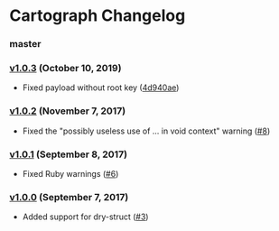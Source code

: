 Cartograph Changelog
====================

### master

### [v1.0.3][v1.0.3] (October 10, 2019)

* Fixed payload without root key
  ([4d940ae](https://github.com/kyrylo/cartograph/commit/4d940aeb31353a6f53ea43021a42ccf4ccf7dae9))

### [v1.0.2][v1.0.2] (November 7, 2017)

* Fixed the "possibly useless use of ... in void context" warning
  ([#8](https://github.com/kyrylo/cartograph/pull/8))

### [v1.0.1][v1.0.1] (September 8, 2017)

* Fixed Ruby warnings ([#6](https://github.com/kyrylo/cartograph/pull/6))

### [v1.0.0][v1.0.0] (September 7, 2017)

* Added support for dry-struct
  ([#3](https://github.com/kyrylo/cartograph/pull/3))

[v1.0.0]: https://github.com/kyrylo/cartograph/releases/tag/v1.0.0
[v1.0.1]: https://github.com/kyrylo/cartograph/releases/tag/v1.0.1
[v1.0.2]: https://github.com/kyrylo/cartograph/releases/tag/v1.0.2
[v1.0.3]: https://github.com/kyrylo/cartograph/releases/tag/v1.0.3

